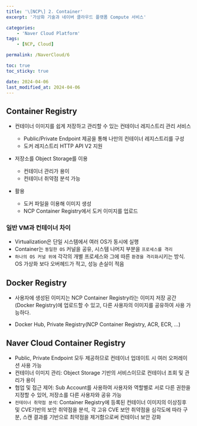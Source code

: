 ```yaml
---
title: '\[NCP\] 2. Container'
excerpt: '가상화 기술과 네이버 클라우드 플랫폼 Compute 서비스'

categories:
    - 'Naver Cloud Platform'
tags:
    - [NCP, Cloud]

permalink: /NaverCloud/6

toc: true
toc_sticky: true

date: 2024-04-06
last_modified_at: 2024-04-06
---
```


## Container Registry

-   컨테이너 이미지를 쉽게 저장하고 관리할 수 있는 컨테이너 레지스트리 관리 서비스
    -   Public/Private Endpoint 제공을 통해 나만의 컨테이너 레지스트리를 구성
    -   도커 레지스트리 HTTP API V2 지원
-   저장소를 Object Storage를 이용

    -   컨테이너 관리가 용이
    -   컨테이너 취약점 분석 가능

-   활용
    -   도커 파일을 이용해 이미지 생성
    -   NCP Container Registry에서 도커 이미지를 업로드

### 일반 VM과 컨테이너 차이

-   Virtualization은 단일 시스템에서 여러 OS가 동시에 실행
-   Container는 `동일한 OS` 커널을 공유, 시스템 나머지 부분을 `프로세스를 격리`
-   `하나의 OS 커널 위에` 각각의 개별 프로세스와 그에 따른 `환경을 격리화`시키는 방식. OS 가상화 보다 오버헤드가 적고, 성능 손실이 적음

## Docker Registry

-   사용자에 생성된 이미지는 NCP Container Registry라는 이미지 저장 공간(Docker Registry)에 업로드할 수 있고, 다른 사용자의 이미지를 공유하여 사용 가능하다.

-   Docker Hub, Private Registry(NCP Container Registry, ACR, ECR, ...)

## Naver Cloud Container Registry

-   Public, Private Endpoint 모두 제공하므로 컨테이너 업데이트 시 여러 오퍼레이션 사용 가능
-   컨테이너 이미지 관리: Object Storage 기반의 서비스이므로 컨테이너 조회 및 관리가 용이
-   협업 및 접근 제어: Sub Account를 사용하여 사용자와 역할별로 서로 다른 권한을 지정할 수 있어, 저장소를 다른 사용자와 공유 가능
-   `컨테이너 취약점 분석`: Container Registry에 등록된 컨테이너 이미지의 이상징후 및 CVE기반의 보안 취약점을 분석, 각 고유 CVE 보안 취약점을 심각도에 따라 구분, 스캔 결과를 기반으로 최약점을 제거함으로써 컨테이너 보안 강화
